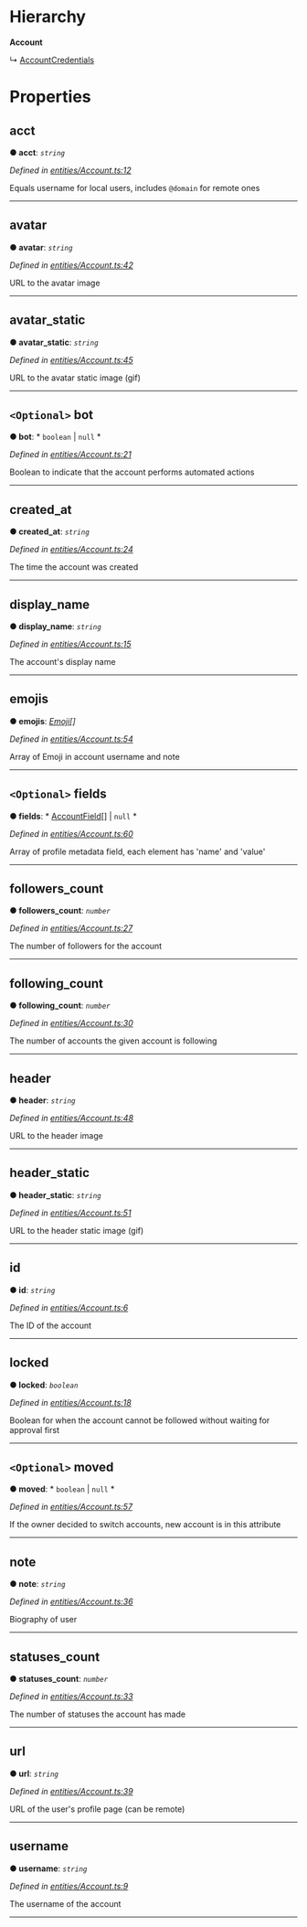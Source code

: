 

# Hierarchy

**Account**

↳  [AccountCredentials](_entities_account_.accountcredentials.md)

# Properties

<a id="acct"></a>

##  acct

**● acct**: *`string`*

*Defined in [entities/Account.ts:12](https://github.com/lagunehq/core/blob/ad87ae7/src/entities/Account.ts#L12)*

Equals username for local users, includes `@domain` for remote ones

___
<a id="avatar"></a>

##  avatar

**● avatar**: *`string`*

*Defined in [entities/Account.ts:42](https://github.com/lagunehq/core/blob/ad87ae7/src/entities/Account.ts#L42)*

URL to the avatar image

___
<a id="avatar_static"></a>

##  avatar_static

**● avatar_static**: *`string`*

*Defined in [entities/Account.ts:45](https://github.com/lagunehq/core/blob/ad87ae7/src/entities/Account.ts#L45)*

URL to the avatar static image (gif)

___
<a id="bot"></a>

## `<Optional>` bot

**● bot**: * `boolean` &#124; `null`
*

*Defined in [entities/Account.ts:21](https://github.com/lagunehq/core/blob/ad87ae7/src/entities/Account.ts#L21)*

Boolean to indicate that the account performs automated actions

___
<a id="created_at"></a>

##  created_at

**● created_at**: *`string`*

*Defined in [entities/Account.ts:24](https://github.com/lagunehq/core/blob/ad87ae7/src/entities/Account.ts#L24)*

The time the account was created

___
<a id="display_name"></a>

##  display_name

**● display_name**: *`string`*

*Defined in [entities/Account.ts:15](https://github.com/lagunehq/core/blob/ad87ae7/src/entities/Account.ts#L15)*

The account's display name

___
<a id="emojis"></a>

##  emojis

**● emojis**: *[Emoji](_entities_emoji_.emoji.md)[]*

*Defined in [entities/Account.ts:54](https://github.com/lagunehq/core/blob/ad87ae7/src/entities/Account.ts#L54)*

Array of Emoji in account username and note

___
<a id="fields"></a>

## `<Optional>` fields

**● fields**: * [AccountField](_entities_account_.accountfield.md)[] &#124; `null`
*

*Defined in [entities/Account.ts:60](https://github.com/lagunehq/core/blob/ad87ae7/src/entities/Account.ts#L60)*

Array of profile metadata field, each element has 'name' and 'value'

___
<a id="followers_count"></a>

##  followers_count

**● followers_count**: *`number`*

*Defined in [entities/Account.ts:27](https://github.com/lagunehq/core/blob/ad87ae7/src/entities/Account.ts#L27)*

The number of followers for the account

___
<a id="following_count"></a>

##  following_count

**● following_count**: *`number`*

*Defined in [entities/Account.ts:30](https://github.com/lagunehq/core/blob/ad87ae7/src/entities/Account.ts#L30)*

The number of accounts the given account is following

___
<a id="header"></a>

##  header

**● header**: *`string`*

*Defined in [entities/Account.ts:48](https://github.com/lagunehq/core/blob/ad87ae7/src/entities/Account.ts#L48)*

URL to the header image

___
<a id="header_static"></a>

##  header_static

**● header_static**: *`string`*

*Defined in [entities/Account.ts:51](https://github.com/lagunehq/core/blob/ad87ae7/src/entities/Account.ts#L51)*

URL to the header static image (gif)

___
<a id="id"></a>

##  id

**● id**: *`string`*

*Defined in [entities/Account.ts:6](https://github.com/lagunehq/core/blob/ad87ae7/src/entities/Account.ts#L6)*

The ID of the account

___
<a id="locked"></a>

##  locked

**● locked**: *`boolean`*

*Defined in [entities/Account.ts:18](https://github.com/lagunehq/core/blob/ad87ae7/src/entities/Account.ts#L18)*

Boolean for when the account cannot be followed without waiting for approval first

___
<a id="moved"></a>

## `<Optional>` moved

**● moved**: * `boolean` &#124; `null`
*

*Defined in [entities/Account.ts:57](https://github.com/lagunehq/core/blob/ad87ae7/src/entities/Account.ts#L57)*

If the owner decided to switch accounts, new account is in this attribute

___
<a id="note"></a>

##  note

**● note**: *`string`*

*Defined in [entities/Account.ts:36](https://github.com/lagunehq/core/blob/ad87ae7/src/entities/Account.ts#L36)*

Biography of user

___
<a id="statuses_count"></a>

##  statuses_count

**● statuses_count**: *`number`*

*Defined in [entities/Account.ts:33](https://github.com/lagunehq/core/blob/ad87ae7/src/entities/Account.ts#L33)*

The number of statuses the account has made

___
<a id="url"></a>

##  url

**● url**: *`string`*

*Defined in [entities/Account.ts:39](https://github.com/lagunehq/core/blob/ad87ae7/src/entities/Account.ts#L39)*

URL of the user's profile page (can be remote)

___
<a id="username"></a>

##  username

**● username**: *`string`*

*Defined in [entities/Account.ts:9](https://github.com/lagunehq/core/blob/ad87ae7/src/entities/Account.ts#L9)*

The username of the account

___

